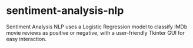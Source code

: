 # sentiment-analysis-nlp
Sentiment Analysis NLP uses a Logistic Regression model to classify IMDb movie reviews as positive or negative, with a user-friendly Tkinter GUI for easy interaction.
